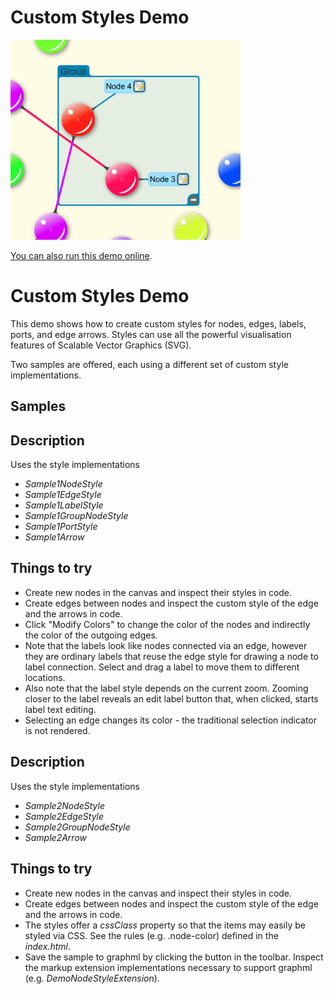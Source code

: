 # Custom Styles Demo

<img src="../../resources/image/customstyles.png" alt="demo-thumbnail" height="320"/>

[You can also run this demo online](https://live.yworks.com/demos/style/customstyles/index.html).

# Custom Styles Demo

This demo shows how to create custom styles for nodes, edges, labels, ports, and edge arrows. Styles can use all the powerful visualisation features of Scalable Vector Graphics (SVG).

Two samples are offered, each using a different set of custom style implementations.

## Samples

## Description

Uses the style implementations

- _Sample1NodeStyle_
- _Sample1EdgeStyle_
- _Sample1LabelStyle_
- _Sample1GroupNodeStyle_
- _Sample1PortStyle_
- _Sample1Arrow_

## Things to try

- Create new nodes in the canvas and inspect their styles in code.
- Create edges between nodes and inspect the custom style of the edge and the arrows in code.
- Click "Modify Colors" to change the color of the nodes and indirectly the color of the outgoing edges.
- Note that the labels look like nodes connected via an edge, however they are ordinary labels that reuse the edge style for drawing a node to label connection. Select and drag a label to move them to different locations.
- Also note that the label style depends on the current zoom. Zooming closer to the label reveals an edit label button that, when clicked, starts label text editing.
- Selecting an edge changes its color - the traditional selection indicator is not rendered.

## Description

Uses the style implementations

- _Sample2NodeStyle_
- _Sample2EdgeStyle_
- _Sample2GroupNodeStyle_
- _Sample2Arrow_

## Things to try

- Create new nodes in the canvas and inspect their styles in code.
- Create edges between nodes and inspect the custom style of the edge and the arrows in code.
- The styles offer a _cssClass_ property so that the items may easily be styled via CSS. See the rules (e.g. .node-color) defined in the _index.html_.
- Save the sample to graphml by clicking the button in the toolbar. Inspect the markup extension implementations necessary to support graphml (e.g. _DemoNodeStyleExtension_).
